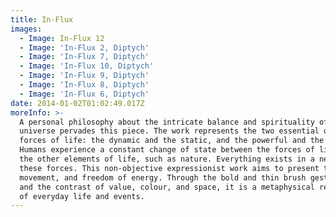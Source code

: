 ```yaml
---
title: In-Flux
images:
  - Image: In-Flux 12
  - Image: 'In-Flux 2, Diptych'
  - Image: 'In-Flux 7, Diptych'
  - Image: 'In-Flux 10, Diptych'
  - Image: 'In-Flux 9, Diptych'
  - Image: 'In-Flux 8, Diptych'
  - Image: 'In-Flux 6, Diptych'
date: 2014-01-02T01:02:49.017Z
moreInfo: >-
  A personal philosophy about the intricate balance and spirituality of the
  universe pervades this piece. The work represents the two essential opposing
  forces of life: the dynamic and the static, and the powerful and the weak.
  Humans experience a constant change of state between the forces of life, as do
  the other elements of life, such as nature. Everything exists in a network of
  these forces. This non-objective expressionist work aims to present this flow,
  movement, and freedom of energy. Through the bold and thin brush gesture lines
  and the contrast of value, colour, and space, it is a metaphysical reflection
  of everyday life and events.
---
```


